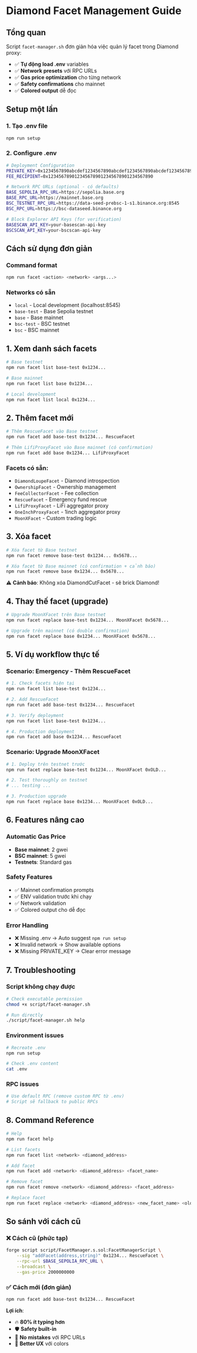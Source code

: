# Diamond Facet Management Guide

## Tổng quan
Script `facet-manager.sh` đơn giản hóa việc quản lý facet trong Diamond proxy:
- ✅ **Tự động load .env** variables
- ✅ **Network presets** với RPC URLs
- ✅ **Gas price optimization** cho từng network  
- ✅ **Safety confirmations** cho mainnet
- ✅ **Colored output** dễ đọc

## Setup một lần

### 1. Tạo .env file
```bash
npm run setup
```

### 2. Configure .env
```bash
# Deployment Configuration
PRIVATE_KEY=0x1234567890abcdef1234567890abcdef1234567890abcdef1234567890abcdef
FEE_RECIPIENT=0x1234567890123456789012345678901234567890

# Network RPC URLs (optional - có defaults)
BASE_SEPOLIA_RPC_URL=https://sepolia.base.org
BASE_RPC_URL=https://mainnet.base.org
BSC_TESTNET_RPC_URL=https://data-seed-prebsc-1-s1.binance.org:8545
BSC_RPC_URL=https://bsc-dataseed.binance.org

# Block Explorer API Keys (for verification)
BASESCAN_API_KEY=your-basescan-api-key
BSCSCAN_API_KEY=your-bscscan-api-key
```

## Cách sử dụng đơn giản

### Command format
```bash
npm run facet <action> <network> <args...>
```

### Networks có sẵn
- `local` - Local development (localhost:8545)
- `base-test` - Base Sepolia testnet
- `base` - Base mainnet 
- `bsc-test` - BSC testnet
- `bsc` - BSC mainnet

## 1. Xem danh sách facets

```bash
# Base testnet
npm run facet list base-test 0x1234...

# Base mainnet
npm run facet list base 0x1234...

# Local development
npm run facet list local 0x1234...
```

## 2. Thêm facet mới

```bash
# Thêm RescueFacet vào Base testnet
npm run facet add base-test 0x1234... RescueFacet

# Thêm LifiProxyFacet vào Base mainnet (có confirmation)
npm run facet add base 0x1234... LifiProxyFacet
```

### Facets có sẵn:
- `DiamondLoupeFacet` - Diamond introspection
- `OwnershipFacet` - Ownership management  
- `FeeCollectorFacet` - Fee collection
- `RescueFacet` - Emergency fund rescue
- `LifiProxyFacet` - LiFi aggregator proxy
- `OneInchProxyFacet` - 1inch aggregator proxy
- `MoonXFacet` - Custom trading logic

## 3. Xóa facet

```bash
# Xóa facet từ Base testnet
npm run facet remove base-test 0x1234... 0x5678...

# Xóa facet từ Base mainnet (có confirmation + cảnh báo)
npm run facet remove base 0x1234... 0x5678...
```

⚠️ **Cảnh báo**: Không xóa DiamondCutFacet - sẽ brick Diamond!

## 4. Thay thế facet (upgrade)

```bash
# Upgrade MoonXFacet trên Base testnet
npm run facet replace base-test 0x1234... MoonXFacet 0x5678...

# Upgrade trên mainnet (có double confirmation)
npm run facet replace base 0x1234... MoonXFacet 0x5678...
```

## 5. Ví dụ workflow thực tế

### Scenario: Emergency - Thêm RescueFacet
```bash
# 1. Check facets hiện tại
npm run facet list base-test 0x1234...

# 2. Add RescueFacet
npm run facet add base-test 0x1234... RescueFacet

# 3. Verify deployment
npm run facet list base-test 0x1234...

# 4. Production deployment  
npm run facet add base 0x1234... RescueFacet
```

### Scenario: Upgrade MoonXFacet
```bash
# 1. Deploy trên testnet trước
npm run facet replace base-test 0x1234... MoonXFacet 0xOLD...

# 2. Test thoroughly on testnet
# ... testing ...

# 3. Production upgrade
npm run facet replace base 0x1234... MoonXFacet 0xOLD...
```

## 6. Features nâng cao

### Automatic Gas Price
- **Base mainnet**: 2 gwei
- **BSC mainnet**: 5 gwei  
- **Testnets**: Standard gas

### Safety Features
- ✅ Mainnet confirmation prompts
- ✅ ENV validation trước khi chạy
- ✅ Network validation
- ✅ Colored output cho dễ đọc

### Error Handling
- ❌ Missing .env → Auto suggest `npm run setup`
- ❌ Invalid network → Show available options  
- ❌ Missing PRIVATE_KEY → Clear error message

## 7. Troubleshooting

### Script không chạy được
```bash
# Check executable permission
chmod +x script/facet-manager.sh

# Run directly
./script/facet-manager.sh help
```

### Environment issues  
```bash
# Recreate .env
npm run setup

# Check .env content
cat .env
```

### RPC issues
```bash
# Use default RPC (remove custom RPC từ .env)
# Script sẽ fallback to public RPCs
```

## 8. Command Reference

```bash
# Help
npm run facet help

# List facets
npm run facet list <network> <diamond_address>

# Add facet  
npm run facet add <network> <diamond_address> <facet_name>

# Remove facet
npm run facet remove <network> <diamond_address> <facet_address>

# Replace facet
npm run facet replace <network> <diamond_address> <new_facet_name> <old_facet_address>
```

## So sánh với cách cũ

### ❌ Cách cũ (phức tạp)
```bash
forge script script/FacetManager.s.sol:FacetManagerScript \
    --sig "addFacet(address,string)" 0x1234... RescueFacet \
    --rpc-url $BASE_SEPOLIA_RPC_URL \
    --broadcast \
    --gas-price 2000000000
```

### ✅ Cách mới (đơn giản)
```bash
npm run facet add base-test 0x1234... RescueFacet
```

**Lợi ích**: 
- 🔥 **80% ít typing hơn**
- 🛡️ **Safety built-in** 
- 🎯 **No mistakes** với RPC URLs
- 🎨 **Better UX** với colors 